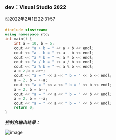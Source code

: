 ### dev：Visual Studio 2022
🕥2022年2月1日22:31:57
```C++
#include <iostream>
using namespace std;
int main() {
    int a = 10, b = 5;
    cout << "a + b = " << a + b << endl;
    cout << "a - b = " << a - b << endl;
    cout << "a * b = " << a * b << endl;
    cout << "a / b = " << a / b << endl;
    cout << "a % b = " << a % b << endl;
    a = 2,b = a++;
    cout << "a = " << a << " b = " << b << endl;
    a = 2, b = ++a;
    cout << "a = " << a << " b = " << b << endl;
    a = 2, b = a--;
    cout << "a = " << a << " b = " << b << endl;
    a = 2, b = --a;
    cout << "a = " << a << " b = " << b << endl;
    return 0;
}
```
***控制台输出结果：***  

![image](https://user-images.githubusercontent.com/39286292/151988379-a748a6db-4ff9-4ffa-bf2a-2298f99ac334.png)
